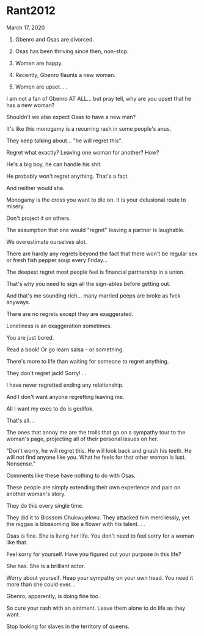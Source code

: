 # Rant2012


March 17, 2020

1. Gbenro and Osas are divorced. 

2. Osas has been thriving since then, non-stop.

3. Women are happy.

4. Recently, Gbenro flaunts a new woman.

5. Women are upset.
.
.

I am not a fan of Gbenro AT ALL... but pray tell, why are you upset that he has a new woman?

Shouldn't we also expect Osas to have a new man?

It's like this monogamy is a recurring rash in some people's anus.

They keep talking about... "he will regret this".

Regret what exactly? Leaving one woman for another? How?

He's a big boy, he can handle his shit.

He probably won't regret anything. That's a fact.

And neither would she.

Monogamy is the cross you want to die on. It is your delusional route to misery.

Don't project it on others.

The assumption that one would "regret" leaving a partner is laughable.

We overestimate ourselves alot.

There are hardly any regrets beyond the fact that there won't be regular sex or fresh fish pepper soup every Friday...

The deepest regret most people feel is financial partnership in a union.

That's why you need to sign all the sign-ables before getting out.

And that's me sounding rich... many married peeps are broke as fvck anyways.

There are no regrets except they are exaggerated.

Loneliness is an exaggeration sometimes. 

You are just bored.

Read a book! Or go learn salsa - or something.

There's more to life than waiting for someone to regret anything.

They don't regret jack! Sorry!
.
.

I have never regretted ending any relationship.

And I don't want anyone regretting leaving me.

All I want my exes to do is gedifok.

That's all.
.

The ones that annoy me are the trolls that go on a sympathy tour to the woman's page, projecting all of their personal issues on her.

"Don't worry, he will regret this. He will look back and gnash his teeth. He will not find anyone like you. What he feels for that other woman is lust. Nonsense."

Comments like these have nothing to do with Osas.

These people are simply extending their own experience and pain on another woman's story.

They do this every single time.

They did it to Blossom Chukwujekwu. They attacked him mercilessly, yet the niggaa is blossoming like a flower with his talent.
.
.

Osas is fine. She is living her life. You don't need to feel sorry for a woman like that.

Feel sorry for yourself. Have you figured out your purpose in this life?

She has. She is a brilliant actor.

Worry about yourself. Heap your sympathy on your own head. You need it more than she could ever.
.

Gbenro, apparently, is doing fine too.

So cure your rash with an ointment. Leave them alone to do life as they want.

Stop looking for slaves in the territory of queens.